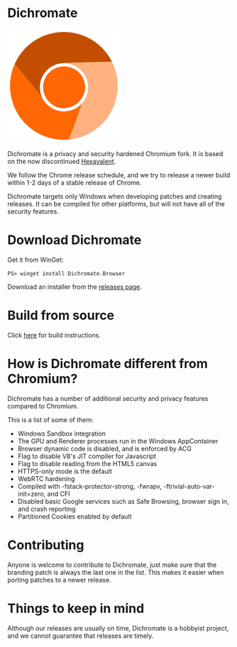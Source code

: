 # Dichromate

![Dichromate Logo](https://github.com/NuclearDevelopers/Dichromate/raw/main/Icons/product_logo_256.png)

Dichromate is a privacy and security hardened Chromium fork. It is based on the now discontinued [Hexavalent](https://github.com/Hexavalent-Browser/Hexavalent).

We follow the Chrome release schedule, and we try to release a newer build within 1-2 days of a stable release of Chrome.

Dichromate targets only Windows when developing patches and creating releases. It can be compiled for other platforms, but will not have all of the security features.

# Download Dichromate

Get it from WinGet: 
```
PS> winget install Dichromate.Browser
```
Download an installer from the [releases page](https://github.com/NuclearDevelopers/Dichromate/releases/latest).

# Build from source

Click [here](https://github.com/NuclearDevelopers/Dichromate/blob/main/docs/Building.md) for build instructions.

# How is Dichromate different from Chromium?

Dichromate has a number of additional security and privacy features compared to Chromium.

This is a list of some of them: 

+ Windows Sandbox integration
+ The GPU and Renderer processes run in the Windows AppContainer
+ Browser dynamic code is disabled, and is enforced by ACG
+ Flag to disable V8's JIT compiler for Javascript
+ Flag to disable reading from the HTML5 canvas
+ HTTPS-only mode is the default
+ WebRTC hardening
+ Compiled with -fstack-protector-strong, -fwrapv, -ftrivial-auto-var-init=zero, and CFI
+ Disabled basic Google services such as Safe Browsing, browser sign in, and crash reporting
+ Partitioned Cookies enabled by default 

# Contributing

Anyone is welcome to contribute to Dichromate, just make sure that the branding patch is always the last one in the list. This makes it easier when porting patches to a newer release.

# Things to keep in mind

Although our releases are usually on time, Dichromate is a hobbyist project, and we cannot guarantee that releases are timely.
